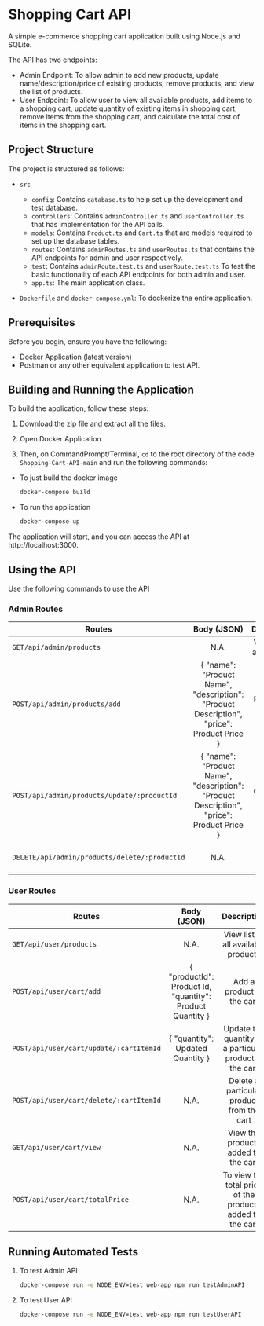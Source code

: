 # Shopping Cart API

A simple e-commerce shopping cart application built using Node.js and SQLite.

The API has two endpoints:
- Admin Endpoint: To allow admin to add new products, update name/description/price of existing products, remove products, and view the list of products.
- User Endpoint: To allow user to view all available products, add items to a shopping cart, update quantity of existing items in shopping cart, remove items from the shopping cart, and calculate the total cost of items in the shopping cart.

## Project Structure

The project is structured as follows:

- `src`
  - `config`: Contains `database.ts` to help set up the development and test database.
  - `controllers`: Contains `adminController.ts` and `userController.ts` that has implementation for the API calls.
  - `models`: Contains `Product.ts` and `Cart.ts` that are models required to set up the database tables.
  - `routes`: Contains `adminRoutes.ts` and `userRoutes.ts` that contains the API endpoints for admin and user respectively.
  - `test`: Contains `adminRoute.test.ts` and `userRoute.test.ts` To test the basic functionality of each API endpoints for both admin and user.
  - `app.ts`: The main application class.

- `Dockerfile` and `docker-compose.yml`: To dockerize the entire application.

## Prerequisites

Before you begin, ensure you have the following:

- Docker Application (latest version)
- Postman or any other equivalent application to test API.

## Building and Running the Application

To build the application, follow these steps:

1. Download the zip file and extract all the files.

2. Open Docker Application.

3. Then, on CommandPrompt/Terminal, `cd` to the root directory of the code `Shopping-Cart-API-main` and run the following commands:
- To just build the docker image

   ```bash
   docker-compose build

- To run the application
   
   ```bash
   docker-compose up

The application will start, and you can access the API at http://localhost:3000.

## Using the API

Use the following commands to use the API

### Admin Routes
| Routes        | Body (JSON) | Description           | 
| ------------- |:-------------:|:-------------:|
| `GET/api/admin/products`    | N.A. | View list of all products|
| `POST/api/admin/products/add`     | { "name": "Product Name", "description": "Product Description", "price": Product Price } | Post a new product |     
| `POST/api/admin/products/update/:productId`| { "name": "Product Name", "description": "Product Description", "price": Product Price } |Update details of a particular product. |    
| `DELETE/api/admin/products/delete/:productId`| N.A. | Delete a particular product |

### User Routes
| Routes        | Body (JSON) | Description           | 
| ------------- |:-------------:|:-------------:|
| `GET/api/user/products`    | N.A. | View list of all available products|
| `POST/api/user/cart/add`   | { "productId": Product Id, "quantity": Product Quantity } | Add a product to the cart |
| `POST/api/user/cart/update/:cartItemId`    | { "quantity": Updated Quantity }| Update the quantity of a particular product in the cart |     
| `POST/api/user/cart/delete/:cartItemId` | N.A. | Delete a particular product from the cart |  
| `GET/api/user/cart/view`         | N.A. | View the products added to the cart |
| `POST/api/user/cart/totalPrice`       | N.A. | To view the total price of the products added to the cart |


## Running Automated Tests

1. To test Admin API

   ```bash
   docker-compose run -e NODE_ENV=test web-app npm run testAdminAPI

2. To test User API
   
   ```bash
   docker-compose run -e NODE_ENV=test web-app npm run testUserAPI
